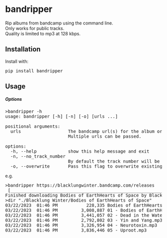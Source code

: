 # bandripper

Rip albums from bandcamp using the command line.<br>
Only works for public tracks.<br>
Quality is limited to mp3 at 128 kbps.

## Installation

Install with:

<pre>
pip install bandripper
</pre>



## Usage

##### Options
<pre>
>bandripper -h
usage: bandripper [-h] [-n] [-o] [urls ...]

positional arguments:
  urls                  The bandcamp url(s) for the album or artist. If the url is to an artists main page, all albums will be downloaded. The tracks will be saved to a subdirectory of your current directory. If a track can't be streamed (i.e. private) it won't be downloaded.
                        Multiple urls can be passed.

options:
  -h, --help            show this help message and exit
  -n, --no_track_number
                        By default the track number will be added to the front of the track title. Pass this switch to disable the behavior.
  -o, --overwrite       Pass this flag to overwrite existing files. Otherwise don't download tracks that already exist locally.
</pre>
e.g.
<pre>
>bandripper https://blacklungwinter.bandcamp.com/releases
 [______________________________________________________________________________________________________________]-100.00% Downloading Uproot
Finished downloading Bodies of EarthHearts of Space by Blacklung Winter in 3s 107ms 7us.
>dir "./Blacklung Winter/Bodies of EarthHearts of Space"
03/22/2023  01:46 PM           228,335 Bodies of EarthHearts of Space.jpg
03/22/2023  01:46 PM         3,008,887 01 - Bodies of EarthHearts of Space.mp3
03/22/2023  01:46 PM         3,441,057 02 - Dead in the Water.mp3
03/22/2023  01:46 PM         2,792,802 03 - Yin and Yang.mp3
03/22/2023  01:46 PM         3,326,954 04 - Neurotoxin.mp3
03/22/2023  01:46 PM         3,836,446 05 - Uproot.mp3
</pre>
